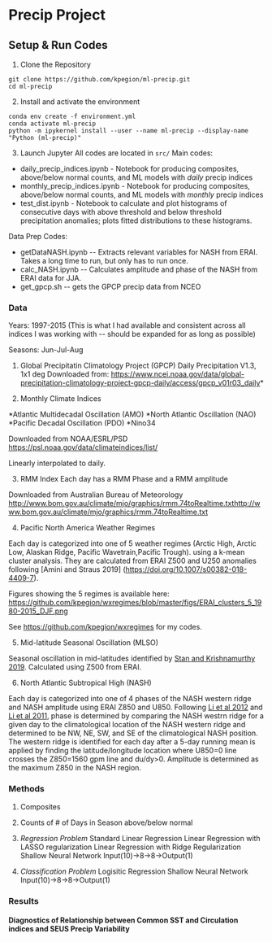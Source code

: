 # Precip Project 

## Setup & Run Codes

1. Clone the Repository
```
git clone https://github.com/kpegion/ml-precip.git
cd ml-precip
```

2. Install and activate the environment
```
conda env create -f environment.yml
conda activate ml-precip
python -m ipykernel install --user --name ml-precip --display-name "Python (ml-precip)"
```
3. Launch Jupyter 
All codes are located in `src/`
Main codes:
* daily_precip_indices.ipynb - Notebook for producing composites, above/below normal counts, and ML models with *daily* precip indices
* monthly_precip_indices.ipynb - Notebook for producing composites, above/below normal counts, and ML models with *monthly* precip indices
* test_dist.ipynb - Notebook to calculate and plot histograms of consecutive days with above threshold and below threshold precipitation anomalies; plots fitted distributions to these histograms. 

Data Prep Codes:
* getDataNASH.ipynb -- Extracts relevant variables for NASH from ERAI. Takes a long time to run, but only has to run once.
* calc_NASH.ipynb -- Calculates amplitude and phase of the NASH from ERAI data for JJA.
* get_gpcp.sh -- gets the GPCP precip data from NCEO


### Data 

Years: 1997-2015 (This is what I had available and consistent across all indices I was working with -- should be expanded for as long as possible)

Seasons: Jun-Jul-Aug

1. Global Precipitatin Climatology Project (GPCP) Daily Precipitation V1.3, 1x1 deg 
Downloaded from: https://www.ncei.noaa.gov/data/global-precipitation-climatology-project-gpcp-daily/access/gpcp_v01r03_daily*

2. Monthly Climate Indices 

*Atlantic Multidecadal Oscillation (AMO)
*North Atlantic Oscillation (NAO)
*Pacific Decadal Oscillation (PDO)
*Nino34

Downloaded from NOAA/ESRL/PSD https://psl.noaa.gov/data/climateindices/list/

Linearly interpolated to daily.

3. RMM Index 
Each day has a RMM Phase and a RMM amplitude

Downloaded from Australian Bureau of Meteorology http://www.bom.gov.au/climate/mjo/graphics/rmm.74toRealtime.txthttp://www.bom.gov.au/climate/mjo/graphics/rmm.74toRealtime.txt


4. Pacific North America Weather Regimes

Each day is categorized into one of 5 weather regimes (Arctic High, Arctic Low, Alaskan Ridge, Pacific Wavetrain,Pacific Trough).  using a k-mean cluster analysis.  They are calculated from ERAI Z500 and U250 anomalies following  [Amini and Straus 2019] (https://doi.org/10.1007/s00382-018-4409-7). 

Figures showing the 5 regimes is available here: https://github.com/kpegion/wxregimes/blob/master/figs/ERAI_clusters_5_1980-2015_DJF.png

See https://github.com/kpegion/wxregimes for my codes.

5. Mid-latitude Seasonal Oscillation (MLSO)

Seasonal oscillation in mid-latitudes identified by [Stan and Krishnamurthy 2019](https://link.springer.com/article/10.1007%2Fs00382-019-04827-9).  Calculated using Z500 from ERAI.

6. North Atlantic Subtropical High (NASH)

Each day is categorized into one of 4 phases of the NASH western ridge and NASH amplitude using ERAI Z850 and U850. Following [Li et al 2012](https://doi.org/10.1007/s00382-011-1214-y) and [Li et al 2011](https://doi.org/10.1175/2010JCLI3829.1), phase is determined by comparing the NASH westrn ridge for a given day to the climatological location of the NASH western ridge and determined to be NW, NE, SW, and SE of the climatological NASH position.  The western ridge is identified for each day after a 5-day running mean is applied by finding the latitude/longitude location where U850=0 line crosses the Z850=1560 gpm line and du/dy>0. Amplitude is determined as the maximum Z850 in the NASH region.  


### Methods

1. Composites

2. Counts of # of Days in Season above/below normal

3. *Regression Problem*
Standard Linear Regression
Linear Regression with LASSO regularization
Linear Regression with Ridge Regularization
Shallow Neural Network Input(10)->8->8->Output(1)

4. *Classification Problem*
Logisitic Regression
Shallow Neural Network Input(10)->8->8->Output(1)

### Results

#### Diagnostics of Relationship between Common SST and Circulation indices and SEUS Precip Variability





